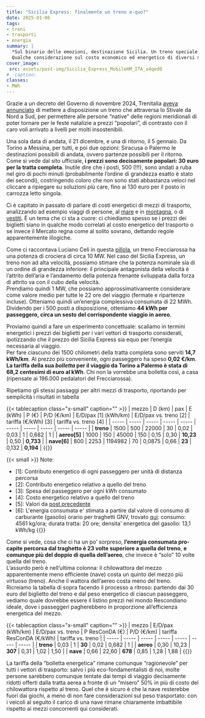 ```yaml
---
title: "Sicilia Express: finalmente un treno e-quo?"
date: 2025-01-06
tags:
- treni
- trasporti
- energia
summary: |
  *Sul binario delle emozioni, destinazione Sicilia. Un treno speciale per i siciliani fuori sede. [...] Un rientro a casa semplice, economico e divertente.*
  Qualche considerazione sul costo economico ed energetico di diversi mezzi di trasporto.
cover_image:
 src: assets/post-img/Sicilia_Express_MobileHM_ITA_s4qed0
#  caption: 
classes:
- MWh
---
```


Grazie a un decreto del Governo di novembre 2024, Trenitalia [aveva annunciato](https://siciliaexpress.eu/) di mettere a disposizione un treno che attraversa lo Stivale da Nord a Sud, per permettere alle persone “native” delle regioni meridionali di poter tornare per le feste natalizie a prezzi “popolari”, di contrasto con il caro voli arrivato a livelli per molti insostenibili. 

Una sola data di andata, il 21 dicembre, e una di ritorno, il 5 gennaio. Da Torino a Messina, per tutti, e poi due opzioni: Siracusa o Palermo le destinazioni possibili di andata, ovvero partenze possibili per il ritorno.  
Come si vede dal sito ufficiale, **i prezzi sono decisamente popolari: 30 euro per la tratta completa**. Inutile dire che i posti, 500 (\!\!\!), sono andati a ruba nel giro di pochi minuti (probabilmente l’ordine di grandezza esatto è stato dei secondi), costringendo coloro che non sono stati abbastanza veloci nel cliccare a ripiegare su soluzioni più care, fino ai 130 euro per il posto in carrozza letto singola.

Ci è capitato in passato di parlare di costi energetici di mezzi di trasporto, analizzando ad esempio viaggi di persone, al [mare](https://resconda.it/articles/crociera-vs-aereo/) e in [montagna](https://resconda.it/articles/l-e-costo-dell-elitrasporto-di-turisti-a-cogne-assurdo/), o di [vestiti](https://resconda.it/articles/la-logistica-della-moda/). È un tema che ci sta a cuore: ci chiediamo spesso se i prezzi dei biglietti siano in qualche modo correlati al costo energetico del trasporto o se invece il Mercato regna come al solito sovrano, dettando regole apparentemente illogiche.

Come ci raccontava Luciano Celi in questa [pillola](https://resconda.it/articles/quanto-costerebbe-l-energia-se-potessimo-usare-solo-quella-dei-nostri-muscoli/), un treno Frecciarossa ha una potenza di crociera di circa 10 MW. Nel caso del Sicilia Express, un treno non ad alta velocità, possiamo stimare che la potenza nominale sia di un ordine di grandezza inferiore: il principale antagonista della velocità è l’attrito dell’aria e l’andamento della potenza frenante sviluppata dalla forza di attrito va con il cubo della velocità.  
Prendiamo quindi 1 MW, che possiamo approssimativamente considerare come valore medio per tutte le 22 ore del viaggio (fermate e ripartenze incluse). Otteniamo quindi un’energia complessiva consumata di 22 MWh.  
Dividendo per i 500 posti a disposizione, otteniamo **44 kWh per passeggero, circa un sesto del corrispondente viaggio in aereo**.

Proviamo quindi a fare un esperimento concettuale: scaliamo in termini energetici i prezzi dei biglietti per i vari vettori di trasporto considerati, ipotizzando che il prezzo del Sicilia Express sia equo per l’energia necessaria al viaggio.  
Per fare ciascuno dei 1500 chilometri della tratta completa sono serviti **14,7 kWh/km**. Al prezzo più conveniente, ogni passeggero ha speso **0,02 €/km**. **La tariffa della sua *bolletta* per il viaggio da Torino a Palermo è stata di 68,2 centesimi di euro al kWh**. Chi non la vorrebbe una bolletta così, a casa (ripensate ai 196.000 pedalatori del Frecciarossa).

Ripetiamo gli stessi passaggi per altri mezzi di trasporto, riportando per semplicità i risultati in tabella

{{< tablecaption class="x-small" caption="" >}}
| mezzo | D (km) | pax | E (kWh) | P (€) | P/D (€/km) | E/D/pax [1] (kWh/km) | E/D/pax vs. treno [2] | tariffa (€/kWh) [3] | tariffa vs. treno [4] |
| ----- | ----- | ----- | ----- | ----- | ----- | ----- | ----- | ----- | ----- |
| **treno** | 1500 | 500 | 22000 | 30 | 0,02 | 0,03 | 1 | 0,682 | 1 |
| **aereo[5]** | 1000 | 150 | 45000 | 150 | 0,15 | 0,30 | **10,23** | 0,50 | **0,733** |
| **nave[6]** | 800 | 2253 | 1194982 | 70 | 0,0875 | 0,66 | **23** | 0,132 | **0,194** |
{{</tablecaption>}}

{{< small >}}
Note:
* [1]: Contributo energetico di ogni passeggero per unità di distanza percorsa  
* [2]: Contributo energetico relativo a quello del treno  
* [3]: Spesa del passeggero per ogni kWh consumato  
* [4]: Costo energetico relativo a quello del treno  
* [5]: Valori da [post precedente](https://resconda.it/articles/energia-dei-voli-aerei/)  
* [6]: L'energia consumata e' stimata a partire dal valore di consumo di carburante (gasolio) orario per traghetti GNV, trovato [qui](http://www.sardegnaindustriale.it/article.asp?ID=7164&IDmagazine=2011002): consumo: 4561 kg/ora; durata tratta: 20 ore; densita' energetica del gasolio: 13,1 kWh/kg
{{</small>}}

Come si vede, cosa che ci ha un po’ sorpreso, **l’energia consumata pro-capite percorsa dal traghetto è 23 volte superiore a quella del treno**, **e comunque più del doppio di quella dell’aereo**, che invece è “solo” 10 volte quella del treno.  
L’assurdo però è nell’ultima colonna: il chilowattora del mezzo apparentemente meno efficiente (nave) costa un quinto del mezzo più virtuoso (treno). Anche il wattora dell’aereo costa meno del treno.   
Ricreiamo la tabella di sopra facendo il processo a ritroso: partendo dai 30 euro del biglietto del treno e dal peso energetico di ciascun passeggero, vediamo quale dovrebbe essere il listino prezzi nel mondo Rescondiano ideale, dove i passeggeri pagherebbero in proporzione all’efficienza energetica del mezzo.

{{< tablecaption class="x-small" caption="" >}}
| mezzo | E/D/pax (kWh/km) | E/D/pax vs. treno | P ResConDA (€) | P/D (€/km) | tariffa ResConDA (€/kWh) | tariffa vs. treno |
| ----- | ----- | ----- | ----- | ----- | ----- | ----- |
| **treno** | 0,03 | 1 | **30** | 0,02 | 0,682 | 1 |
| **aereo** | 0,30 | 10,23 | **307** | 0,31 | 1,02 | 1,50 |
| **nave** | 0,66 | 22,60 | **678** | 0,85 | 1,28 | 1,88 |
{{</tablecaption>}}

La tariffa della “bolletta energetica” rimane comunque “ragionevole” per tutti i vettori di trasporto: salvo i più eco-fondamentalisti di noi, molte persone sarebbero comunque tentate dai tempi di viaggio decisamente ridotti offerti dalla tratta aerea a fronte di un “misero” 50% in più di costo del chilowattora rispetto al treno. Quel che è sicuro è che la nave resterebbe fuori dai giochi, a meno di non fare considerazioni sul peso trasportato: con i veicoli al seguito il carico di una nave rimane chiaramente imbattibile rispetto ai mezzi concorrenti qui considerati.
    